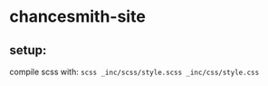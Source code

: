 chancesmith-site
================


## setup:
compile scss with:
`scss _inc/scss/style.scss _inc/css/style.css`